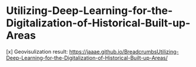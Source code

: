 # Utilizing-Deep-Learning-for-the-Digitalization-of-Historical-Built-up-Areas
[x] Geovisulization result: https://jaaae.github.io/BreadcrumbsUtilizing-Deep-Learning-for-the-Digitalization-of-Historical-Built-up-Areas/
